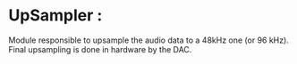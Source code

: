 # UpSampler : 
Module responsible to upsample the audio data to a 48kHz one (or 96 kHz).
Final upsampling is done in hardware by the DAC.